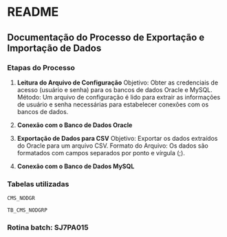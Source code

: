 # README

## Documentação do Processo de Exportação e Importação de Dados

### Etapas do Processo

1.  **Leitura do Arquivo de Configuração** Objetivo: Obter as credenciais de acesso (usuário e senha) para os bancos de dados Oracle e MySQL. Método: Um arquivo de configuração é lido para extrair as informações de usuário e senha necessárias para estabelecer conexões com os bancos de dados.

2.  **Conexão com o Banco de Dados Oracle**

3.  **Exportação de Dados para CSV** Objetivo: Exportar os dados extraídos do Oracle para um arquivo CSV. Formato do Arquivo: Os dados são formatados com campos separados por ponto e vírgula (;).

4.  **Conexão com o Banco de Dados MySQL**

### Tabelas utilizadas

`CMS_NODGR`

`TB_CMS_NODGRP`

### Rotina batch: SJ7PA015
